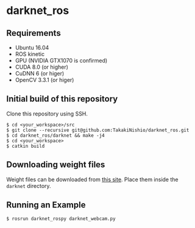 # darknet_ros

## Requirements
- Ubuntu 16.04
- ROS kinetic
- GPU (NVIDIA GTX1070 is confirmed)
- CUDA 8.0 (or higher)
- CuDNN 6 (or higer)
- OpenCV 3.3.1 (or higer)

## Initial build of this repository
Clone this repository using SSH.
```
$ cd <your_workspace>/src
$ git clone --recursive git@github.com:TakakiNishio/darknet_ros.git
$ cd darknet_ros/darknet && make -j4
$ cd <your_workspace>
$ catkin build
```

## Downloading weight files

Weight files can be downloaded from [this site](https://drive.google.com/open?id=1zRExBBo0Mwwq5hEcr_9zDHb7ZAPK2P-H).
Place them inside the `darknet` directory.

## Running an Example
```
$ rosrun darknet_rospy darknet_webcam.py
```

